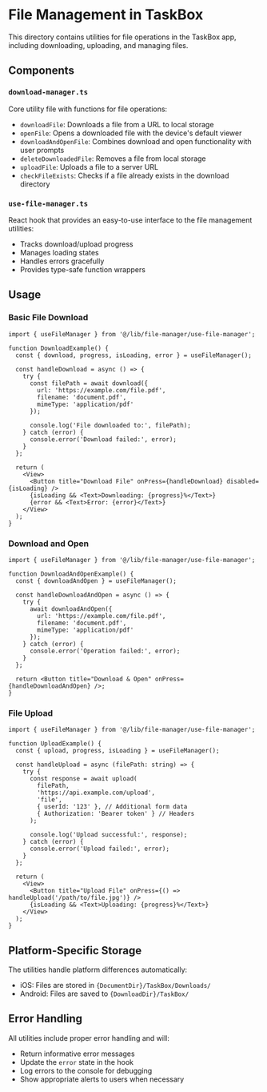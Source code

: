 # File Management in TaskBox

This directory contains utilities for file operations in the TaskBox app, including downloading, uploading, and managing files.

## Components

### `download-manager.ts`

Core utility file with functions for file operations:

- `downloadFile`: Downloads a file from a URL to local storage
- `openFile`: Opens a downloaded file with the device's default viewer
- `downloadAndOpenFile`: Combines download and open functionality with user prompts
- `deleteDownloadedFile`: Removes a file from local storage
- `uploadFile`: Uploads a file to a server URL
- `checkFileExists`: Checks if a file already exists in the download directory

### `use-file-manager.ts`

React hook that provides an easy-to-use interface to the file management utilities:

- Tracks download/upload progress
- Manages loading states
- Handles errors gracefully
- Provides type-safe function wrappers

## Usage

### Basic File Download

```tsx
import { useFileManager } from '@/lib/file-manager/use-file-manager';

function DownloadExample() {
  const { download, progress, isLoading, error } = useFileManager();
  
  const handleDownload = async () => {
    try {
      const filePath = await download({
        url: 'https://example.com/file.pdf',
        filename: 'document.pdf',
        mimeType: 'application/pdf'
      });
      
      console.log('File downloaded to:', filePath);
    } catch (error) {
      console.error('Download failed:', error);
    }
  };
  
  return (
    <View>
      <Button title="Download File" onPress={handleDownload} disabled={isLoading} />
      {isLoading && <Text>Downloading: {progress}%</Text>}
      {error && <Text>Error: {error}</Text>}
    </View>
  );
}
```

### Download and Open

```tsx
import { useFileManager } from '@/lib/file-manager/use-file-manager';

function DownloadAndOpenExample() {
  const { downloadAndOpen } = useFileManager();
  
  const handleDownloadAndOpen = async () => {
    try {
      await downloadAndOpen({
        url: 'https://example.com/file.pdf',
        filename: 'document.pdf',
        mimeType: 'application/pdf'
      });
    } catch (error) {
      console.error('Operation failed:', error);
    }
  };
  
  return <Button title="Download & Open" onPress={handleDownloadAndOpen} />;
}
```

### File Upload

```tsx
import { useFileManager } from '@/lib/file-manager/use-file-manager';

function UploadExample() {
  const { upload, progress, isLoading } = useFileManager();
  
  const handleUpload = async (filePath: string) => {
    try {
      const response = await upload(
        filePath,
        'https://api.example.com/upload',
        'file',
        { userId: '123' }, // Additional form data
        { Authorization: 'Bearer token' } // Headers
      );
      
      console.log('Upload successful:', response);
    } catch (error) {
      console.error('Upload failed:', error);
    }
  };
  
  return (
    <View>
      <Button title="Upload File" onPress={() => handleUpload('/path/to/file.jpg')} />
      {isLoading && <Text>Uploading: {progress}%</Text>}
    </View>
  );
}
```

## Platform-Specific Storage

The utilities handle platform differences automatically:

- iOS: Files are stored in `{DocumentDir}/TaskBox/Downloads/`
- Android: Files are saved to `{DownloadDir}/TaskBox/`

## Error Handling

All utilities include proper error handling and will:

- Return informative error messages
- Update the `error` state in the hook
- Log errors to the console for debugging
- Show appropriate alerts to users when necessary 